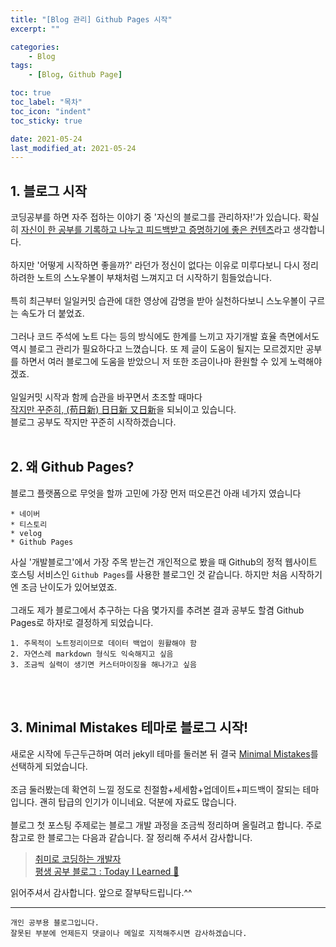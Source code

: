 ```yaml
---
title: "[Blog 관리] Github Pages 시작"
excerpt: ""

categories:
    - Blog
tags:
    - [Blog, Github Page]

toc: true
toc_label: "목차"
toc_icon: "indent"
toc_sticky: true

date: 2021-05-24
last_modified_at: 2021-05-24
---
```

## 1. 블로그 시작

코딩공부를 하면 자주 접하는 이야기 중 '자신의 블로그를 관리하자!'가 있습니다. 확실히 <u>자신이 한 공부를 기록하고 나누고 피드백받고 증명하기에 좋은 컨텐츠</u>라고 생각합니다.
<br/><br/>
하지만 '어떻게 시작하면 좋을까?' 라던가 정신이 없다는 이유로 미루다보니 다시 정리하려한 노트의 스노우볼이 부채처럼 느껴지고 더 시작하기 힘들었습니다.
<br/><br/>
특히 최근부터 일일커밋 습관에 대한 영상에 감명을 받아 실천하다보니 스노우볼이 구르는 속도가 더 붙었죠. 
<br/><br/>
그러나 코드 주석에 노트 다는 등의 방식에도 한계를 느끼고 자기개발 효율 측면에서도 역시 블로그 관리가 필요하다고 느꼈습니다. 또 제 글이 도움이 될지는 모르겠지만 공부를 하면서 여러 블로그에 도움을 받았으니 저 또한 조금이나마 환원할 수 있게 노력해야겠죠.
<br/><br/>
일일커밋 시작과 함께 습관을 바꾸면서 초조할 때마다 <br/>
<u>작지만 꾸준히, (苟日新) 日日新 又日新</u>을 되뇌이고 있습니다. <br/>
블로그 공부도 작지만 꾸준히 시작하겠습니다.
<br/><br/>
## 2. 왜 Github Pages?

블로그 플랫폼으로 무엇을 할까 고민에 가장 먼저 떠오른건 아래 네가지 였습니다<br/>
```
* 네이버
* 티스토리
* velog
* Github Pages
```
사실 '개발블로그'에서 가장 주목 받는건 개인적으로 봤을 때 Github의 정적 웹사이트 호스팅 서비스인 `Github Pages`를 사용한 블로그인 것 같습니다. 하지만 처음 시작하기엔 조금 난이도가 있어보였죠.
<br/><br/>
그래도 제가 블로그에서 추구하는 다음 몇가지를 추려본 결과 공부도 할겸 Github Pages로 하자!로 결정하게 되었습니다.
```
1. 주목적이 노트정리이므로 데이터 백업이 원활해야 함
2. 자연스레 markdown 형식도 익숙해지고 싶음
3. 조금씩 실력이 생기면 커스터마이징을 해나가고 싶음
```
<br/><br/>

## 3. Minimal Mistakes 테마로 블로그 시작!

새로운 시작에 두근두근하며 여러 jekyll 테마를 둘러본 뒤 결국 
[Minimal Mistakes](https://github.com/mmistakes/minimal-mistakes)를 선택하게 되었습니다.
<br/><br/>
조금 둘러봤는데 확연히 느낄 정도로 친절함+세세함+업데이트+피드백이 잘되는 테마입니다. 괜히 탑급의 인기가 이니네요. 덕분에 자료도 많습니다.
<br/><br/>
블로그 첫 포스팅 주제로는 블로그 개발 과정을 조금씩 정리하며 올릴려고 합니다. 주로 참고로 한 블로그는 다음과 같습니다. 잘 정리해 주셔서 감사합니다.  

>[취미로 코딩하는 개발자](https://devinlife.com/howto/)  
[평생 공부 블로그 : Today I Learned‍ 🌙](https://ansohxxn.github.io/categories/blog)  
  

읽어주셔서 감사합니다.
앞으로 잘부탁드립니다.^^  

***

```
개인 공부용 블로그입니다.
잘못된 부분에 언제든지 댓글이나 메일로 지적해주시면 감사하겠습니다.
```